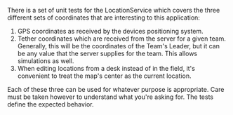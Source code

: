 There is a set of unit tests for the LocationService which covers
the three different sets of coordinates that are interesting to this
application:

 1. GPS coordinates as received by the devices positioning system.
 2. Tether coordinates which are received from the server for a given team.  
 Generally, this will be the coordinates of the Team's Leader, but it can be
 any value that the server supplies for the team.  This allows simulations as well.
 3. When editing locations from a desk instead of in the field, it's convenient to
 treat the map's center as the current location.  
 
Each of these three can be used for whatever purpose is appropriate.  Care must be 
taken however to understand what you're asking for.  The tests define the expected
behavior.